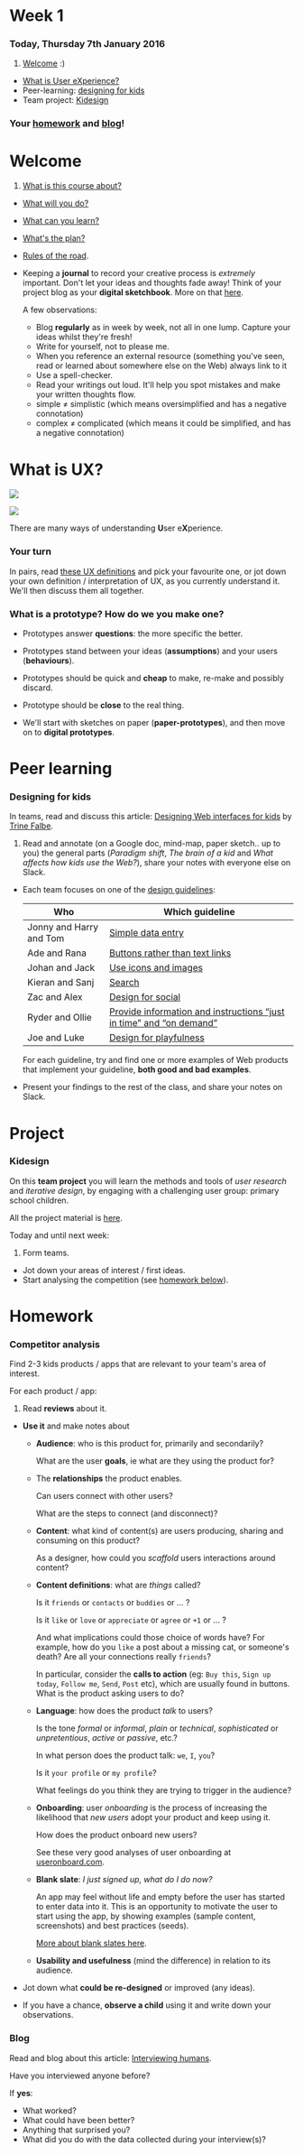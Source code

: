 # Week 1

### Today, Thursday 7th January 2016

1. [Welcome](#welcome) :)
* [What is User eXperience?](#what-is-ux)
* Peer-learning: [designing for kids](#peer-learning)
* Team project: [Kidesign](#project)

### Your [homework](#homework) and [blog](#blog)!


# Welcome

1. [What is this course about?](../../README.md)
* [What will you do?](../../README.md#projects)
* [What can you learn?](../../README.md#learning-goals)
* [What's the plan?](../../README.md#plan)   
* [Rules of the road](../../README.md#rules-of-the-road).
* Keeping a **journal** to record your creative process is *extremely* important. Don't let your ideas and thoughts fade away! Think of your project blog as your **digital sketchbook**. More on that [here](https://github.com/RavensbourneWebMedia/Blogging#why-blogging).

	A few observations:
	
	* Blog **regularly** as in week by week, not all in one lump. Capture your ideas whilst they're fresh!
	* Write for yourself, not to please me.
	* When you reference an external resource (something you've seen, read or learned about somewhere else on the Web) always link to it
	* Use a spell-checker.
	* Read your writings out loud. It'll help you spot mistakes and make your written thoughts flow.
	* simple ≠ simplistic (which means oversimplified and has a negative connotation)
	* complex ≠ complicated (which means it could be simplified, and has a negative connotation) 


# What is UX?

![](assets/design-vs-UX.jpg)

![](assets/xkcd-university-website.png)

There are many ways of understanding **U**ser e**X**perience. 

<!-- [Here](http://www.allaboutux.org/ux-definitions) is a pool of definitions found from the literature and on the Web. --> 

### Your turn

In pairs, read [these UX definitions](http://www.allaboutux.org/ux-definitions) and pick your favourite one, or jot down your own definition / interpretation of UX, as you currently understand it. We'll then discuss them all together.

<!-- UX design is about effectively addressing the **needs** and **circumstances** of your **users**, to produce interactive products that are **comfortable** and even **joyful** to use. -->

<!-- > All the aspects of **how people use an interactive product**: the way it feels in their hands, how well they understand how it works, how they feel about it while they’re using it, how well it serves their purposes, and how well it fits into the entire context in which they are using it. -->

<!-- * **User-centred** approach (*user personas*) vs **activity-centred** approach (*user stories*). We'll do a bit of both. -->

### What is a prototype? How do we you make one?

* Prototypes answer **questions**: the more specific the better.

* Prototypes stand between your ideas (**assumptions**) and your users (**behaviours**).

* Prototypes should be quick and **cheap** to make, re-make and possibly discard.

* Prototype should be **close** to the real thing.

* We'll start with sketches on paper (**paper-prototypes**), and then move on to **digital prototypes**.

<!--## Why mobile-first?

* Embrace the **diversity** of devices people are accessing the Web from (2015 is *the* year mobile Web traffic will overtake *desktop* Web traffic, according to predictions that I should link to..)

* Starting from the small screens (and less capable hardware) makes you **focus** on what really matters

* Give yourself a **performance budget** (how much can this page weigh on a mobile phone? how long should it take to load on a 3G connection?)-->


# Peer learning

### Designing for kids

In teams, read and discuss this article: [Designing Web interfaces for kids](https://www.smashingmagazine.com/2015/08/designing-web-interfaces-for-kids/) by [Trine Falbe](https://twitter.com/trinefalbe).

1. Read and annotate (on a Google doc, mind-map, paper sketch.. up to you) the general parts (*Paradigm shift*, *The brain of a kid* and *What affects how kids use the Web?*), share your notes with everyone else on Slack.
* Each team focuses on one of the [design guidelines](https://www.smashingmagazine.com/2015/08/designing-web-interfaces-for-kids/#the-guidelines):

	Who | Which guideline
	--- | ---------------
	Jonny and Harry and Tom | [Simple data entry](https://www.smashingmagazine.com/2015/08/designing-web-interfaces-for-kids/#simple-data-entry)
	Ade and Rana | [Buttons rather than text links](https://www.smashingmagazine.com/2015/08/designing-web-interfaces-for-kids/#buttons-rather-than-text-links)
	Johan and Jack | [Use icons and images](https://www.smashingmagazine.com/2015/08/designing-web-interfaces-for-kids/#use-icons-and-images)
	Kieran and Sanj | [Search](https://www.smashingmagazine.com/2015/08/designing-web-interfaces-for-kids/#search-use-auto-complete-and-visual-search-for-young-kids-older-kids-can-use-more-complex-search)
	Zac and Alex | [Design for social](https://www.smashingmagazine.com/2015/08/designing-web-interfaces-for-kids/#design-for-social)
	Ryder and Ollie | [Provide information and instructions “just in time” and “on demand”](https://www.smashingmagazine.com/2015/08/designing-web-interfaces-for-kids/#provide-information-and-instructions-just-in-time-and-on-demand)
	Joe and Luke | [Design for playfulness](https://www.smashingmagazine.com/2015/08/designing-web-interfaces-for-kids/#design-for-playfulness-gamify)
	
	For each guideline, try and find one or more examples of Web products that implement your guideline, **both good and bad examples**.
* Present your findings to the rest of the class, and share your notes on Slack.	

<!--

	Team D | [Don’t reposition key navigation](https://www.smashingmagazine.com/2015/08/designing-web-interfaces-for-kids/#dont-reposition-key-navigation-when-redesigning)
	Team E | [Use voiceover support for young kids](https://www.smashingmagazine.com/2015/08/designing-web-interfaces-for-kids/#use-voiceover-sound-for-young-kids)

-->


# Project

### Kidesign

On this **team project** you will learn the methods and tools of *user research* and *iterative design*, by engaging with a challenging user group: primary school children. 

All the project material is [here](../../projects/kidesign).

Today and until next week: 

1. Form teams.
* Jot down your areas of interest / first ideas. 
* Start analysing the competition (see [homework below](#competitor-analysis)).

# Homework

### Competitor analysis

Find 2-3 kids products / apps that are relevant to your team's area of interest. 

For each product / app:

1. Read **reviews** about it.
* **Use it** and make notes about 
	
	* **Audience**: who is this product for, primarily and secondarily? 
	
		What are the user **goals**, ie what are they using the product for?
	
	* The **relationships** the product enables. 
		
		Can users connect with other users? 
		
		What are the steps to connect (and disconnect)?

	* **Content**: what kind of content(s) are users producing, sharing and consuming on this product?  
  
		As a designer, how could you *scaffold* users interactions around content?

	* **Content definitions**: what are *things* called?
		
		Is it `friends` or `contacts` or `buddies` or ... ?

		Is it `like` or `love` or `appreciate` or `agree` or `+1` or ... ? 

		And what implications could those choice of words have? For example, how do you `like` a post about a missing cat, or someone's death? Are all your connections really `friends`?

		In particular, consider the **calls to action** (eg: `Buy this`, `Sign up today`, `Follow me`, `Send`, `Post` etc), which are usually found in buttons. What is the product asking users to do?
		
	* **Language**: how does the product *talk* to users?

		Is the tone *formal* or *informal*, *plain* or *technical*, *sophisticated* or *unpretentious*, *active* or *passive*, etc.?

		In what person does the product talk: `we`, `I`, `you`?

		Is it `your profile` or `my profile`? 

		What feelings do you think they are trying to trigger in the audience? 

	* **Onboarding**: user *onboarding* is the process of increasing the likelihood that *new users* adopt your product and keep using it.

		How does the product onboard new users?

		See these very good analyses of user onboarding at [useronboard.com](http://www.useronboard.com).

	* **Blank slate**: *I just signed up, what do I do now?*
	
		An app may feel without life and empty before the user has started to enter data into it. This is an opportunity to motivate the user to start using the app, by showing examples (sample content, screenshots) and best practices (seeds).

		[More about blank slates here](http://ui-patterns.com/patterns/BlankSlate).	
	* **Usability and usefulness** (mind the difference) in relation to its audience. 
* Jot down what **could be re-designed** or improved (any ideas).
* If you have a chance, **observe a child** using it and write down your observations. 

### Blog
 
Read and blog about this article: [Interviewing humans](https://medium.com/research-things/interviewing-humans-fa198f809c40). 

Have you interviewed anyone before?   
  
If **yes**: 

* What worked? 
* What could have been better?
* Anything that surprised you?
* What did you do with the data collected during your interview(s)?